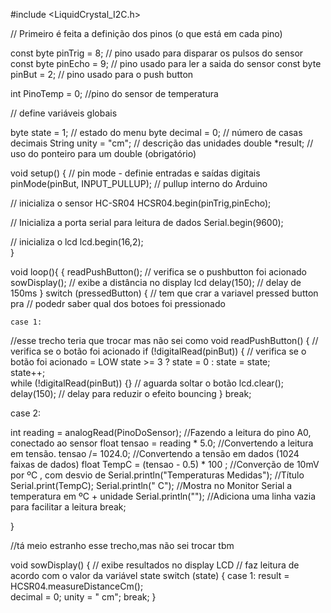 #include <LiquidCrystal_I2C.h>

// Primeiro é feita a definição dos pinos (o que está em cada pino)

const byte pinTrig = 8; // pino usado para disparar os pulsos do sensor
const byte pinEcho = 9; // pino usado para ler a saida do sensor
const byte pinBut = 2;  // pino usado para o push button

int PinoTemp = 0; //pino do sensor de temperatura

// define variáveis globais

byte state = 1;          // estado do menu
byte decimal = 0;        // número de casas decimais
String unity = "cm";     // descrição das unidades
double *result;          // uso do ponteiro para um double (obrigatório)


void setup()
{
  // pin mode - definie entradas e saídas digitais
  pinMode(pinBut, INPUT_PULLUP);   // pullup interno do Arduino

  // inicializa o sensor HC-SR04
  HCSR04.begin(pinTrig,pinEcho);
  
  // Inicializa a porta serial para leitura de dados
  Serial.begin(9600);

  // inicializa o lcd
  lcd.begin(16,2);          
}

void loop(){
  {
  readPushButton(); // verifica se o pushbutton foi acionado
  sowDisplay();     // exibe a distância no display lcd
  delay(150); // delay de 150ms
}
  switch (pressedButton) { // tem que crar a variavel pressed button pra
   // podedr saber qual dos botoes foi pressionado
    
    case 1:
//esse trecho teria que trocar mas não sei como
void readPushButton() { // verifica se o botão foi acionado
  if (!digitalRead(pinBut)) { // verifica se o botão foi acionado = LOW
    state >= 3 ? state = 0 : state = state;  
    state++;  
    while (!digitalRead(pinBut)) {} // aguarda soltar o botão
    lcd.clear();
    delay(150); // delay para reduzir o efeito bouncing
  }
  break;
  
  case 2:
  
   int reading = analogRead(PinoDoSensor);	       //Fazendo a leitura do pino A0, conectado ao sensor
 float tensao = reading * 5.0;			               //Convertendo a leitura em tensão.
 tensao /= 1024.0;							                   //Convertendo a tensão em dados (1024 faixas de dados)
 float TempC = (tensao - 0.5) * 100 ;		           //Converção de 10mV por ºC , com desvio de 
 Serial.println("Temperaturas Medidas");	         //Título
 Serial.print(TempC); Serial.println(" C");	       //Mostra no Monitor Serial a temperatura em ºC + unidade
 Serial.println("");						                   //Adiciona uma linha vazia para facilitar a leitura
  break;
  
}

//tá meio estranho esse trecho,mas não sei trocar tbm

void sowDisplay() { // exibe resultados no display LCD
  // faz leitura de acordo com o valor da variável state
  switch (state) {
    case 1:
    result = HCSR04.measureDistanceCm();     
    decimal = 0;
    unity = " cm";
    break;
}
